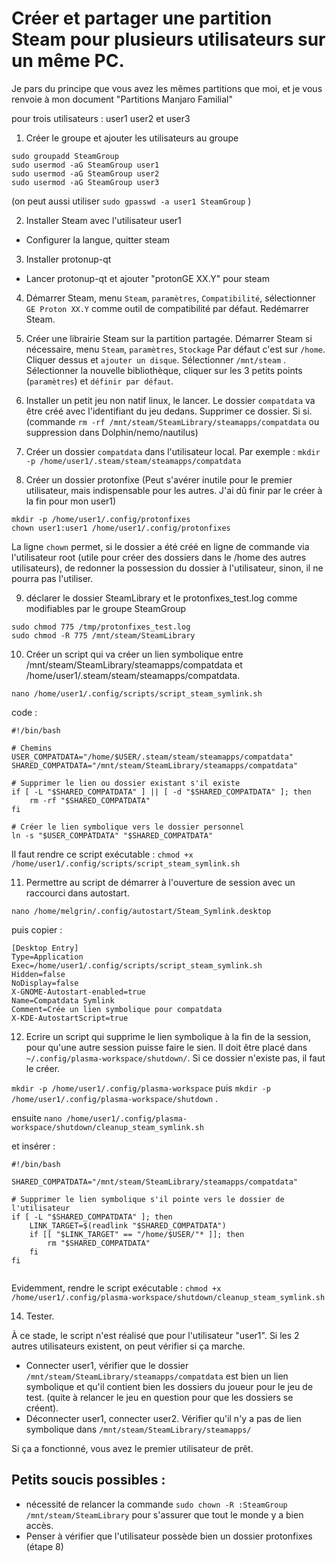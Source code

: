 # Créer et partager une partition Steam pour plusieurs utilisateurs sur un même PC.

Je pars du principe que vous avez les mêmes partitions que moi, et je vous renvoie à mon document "Partitions Manjaro Familial"

pour trois utilisateurs : user1 user2 et user3

1. Créer le groupe et ajouter les utilisateurs au groupe
```
sudo groupadd SteamGroup
sudo usermod -aG SteamGroup user1
sudo usermod -aG SteamGroup user2
sudo usermod -aG SteamGroup user3
```
(on peut aussi utiliser `sudo gpasswd -a user1 SteamGroup` )

2. Installer Steam avec l'utilisateur user1
- Configurer la langue, quitter steam

3. Installer protonup-qt
- Lancer protonup-qt et ajouter "protonGE XX.Y" pour steam

4. Démarrer Steam, menu `Steam`, `paramètres`, `Compatibilité`, sélectionner `GE Proton XX.Y` comme outil de compatibilité par défaut.
Redémarrer Steam.

5. Créer une librairie Steam sur la partition partagée.
Démarrer Steam si nécessaire, menu `Steam`, `paramètres`, `Stockage`
Par défaut c'est sur `/home`. Cliquer dessus et `ajouter un disque`. Sélectionner  `/mnt/steam` .
Sélectionner la nouvelle bibliothèque, cliquer sur les 3 petits points (`paramètres`) et `définir par défaut`.

6. Installer un petit jeu non natif linux, le lancer. Le dossier `compatdata` va être créé avec l'identifiant du jeu dedans.
Supprimer ce dossier. Si si. (commande `rm -rf /mnt/steam/SteamLibrary/steamapps/compatdata` ou suppression dans Dolphin/nemo/nautilus)

7. Créer un dossier `compatdata` dans l'utilisateur local. Par exemple :
```mkdir -p /home/user1/.steam/steam/steamapps/compatdata```

8. Créer un dossier protonfixe (Peut s'avérer inutile pour le premier utilisateur, mais indispensable pour les autres. J'ai dû finir par le créer à la fin pour mon user1)
```
mkdir -p /home/user1/.config/protonfixes
chown user1:user1 /home/user1/.config/protonfixes
```

La ligne `chown` permet, si le dossier a été créé en ligne de commande via l'utilisateur root 
(utile pour créer des dossiers dans le /home des autres utilisateurs), de redonner la possession du dossier à l'utilisateur,
sinon, il ne pourra pas l'utiliser.

9. déclarer le dossier SteamLibrary et le protonfixes_test.log comme modifiables par le groupe SteamGroup
```
sudo chmod 775 /tmp/protonfixes_test.log
sudo chmod -R 775 /mnt/steam/SteamLibrary
```

10. Créer un script qui va créer un lien symbolique entre /mnt/steam/SteamLibrary/steamapps/compatdata et 
/home/user1/.steam/steam/steamapps/compatdata.


`nano /home/user1/.config/scripts/script_steam_symlink.sh`

code :
```
#!/bin/bash

# Chemins
USER_COMPATDATA="/home/$USER/.steam/steam/steamapps/compatdata"
SHARED_COMPATDATA="/mnt/steam/SteamLibrary/steamapps/compatdata"

# Supprimer le lien ou dossier existant s'il existe
if [ -L "$SHARED_COMPATDATA" ] || [ -d "$SHARED_COMPATDATA" ]; then
    rm -rf "$SHARED_COMPATDATA"
fi

# Créer le lien symbolique vers le dossier personnel
ln -s "$USER_COMPATDATA" "$SHARED_COMPATDATA"
```
Il faut rendre ce script exécutable : `chmod +x /home/user1/.config/scripts/script_steam_symlink.sh`

11. Permettre au script de démarrer à l'ouverture de session avec un raccourci dans autostart.

`nano /home/melgrin/.config/autostart/Steam_Symlink.desktop`

puis copier :
```
[Desktop Entry]
Type=Application
Exec=/home/user1/.config/scripts/script_steam_symlink.sh
Hidden=false
NoDisplay=false
X-GNOME-Autostart-enabled=true
Name=Compatdata Symlink
Comment=Crée un lien symbolique pour compatdata
X-KDE-AutostartScript=true
```

12. Ecrire un script qui supprime le lien symbolique à la fin de la session, pour qu'une autre session puisse faire le sien.
Il doit être placé dans `~/.config/plasma-workspace/shutdown/`. Si ce dossier n'existe pas, il faut le créer.

`mkdir -p /home/user1/.config/plasma-workspace` puis `mkdir -p /home/user1/.config/plasma-workspace/shutdown` .

ensuite `nano /home/user1/.config/plasma-workspace/shutdown/cleanup_steam_symlink.sh`

et insérer :
```
#!/bin/bash

SHARED_COMPATDATA="/mnt/steam/SteamLibrary/steamapps/compatdata"

# Supprimer le lien symbolique s'il pointe vers le dossier de l'utilisateur
if [ -L "$SHARED_COMPATDATA" ]; then
    LINK_TARGET=$(readlink "$SHARED_COMPATDATA")
    if [[ "$LINK_TARGET" == "/home/$USER/"* ]]; then
        rm "$SHARED_COMPATDATA"
    fi
fi


```
Evidemment, rendre le script exécutable :
`chmod +x /home/user1/.config/plasma-workspace/shutdown/cleanup_steam_symlink.sh`


14. Tester.

À ce stade, le script n'est réalisé que pour l'utilisateur "user1". Si les 2 autres utilisateurs existent, on peut vérifier si ça marche.
 - Connecter user1, vérifier que le dossier `/mnt/steam/SteamLibrary/steamapps/compatdata` est bien un lien symbolique et qu'il contient bien les dossiers du joueur pour le jeu de test. (quite à relancer le jeu en question pour que les dossiers se créent).
 - Déconnecter user1, connecter user2. Vérifier qu'il n'y a pas de lien symbolique dans  `/mnt/steam/SteamLibrary/steamapps/`

Si ça a fonctionné, vous avez le premier utilisateur de prêt.

## Petits soucis possibles :
- nécessité de relancer la commande `sudo chown -R :SteamGroup /mnt/steam/SteamLibrary` pour s'assurer que tout le monde y a bien accès.
- Penser à vérifier que l'utilisateur possède bien un dossier protonfixes (étape 8)
